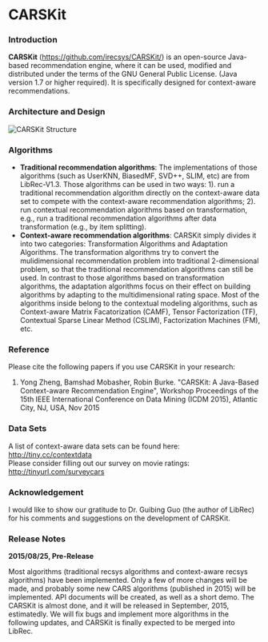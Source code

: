 # CARSKit

### Introduction

**CARSKit** (https://github.com/irecsys/CARSKit/) is an open-source Java-based recommendation engine, where it can be used, modified and distributed under the terms of the GNU General Public License. (Java version 1.7 or higher required). It is specifically designed for context-aware recommendations. 

### Architecture and Design

![CARSKit Structure](http://students.depaul.edu/~yzheng8/images/CARSKit.png)

### Algorithms

* **Traditional recommendation algorithms**: The implementations of those algorithms (such as UserKNN, BiasedMF, SVD++, SLIM, etc) are from LibRec-V1.3. Those algorithms can be used in two ways: 1). run a traditional recommendation algorithm directly on the context-aware data set to compete with the context-aware recommendation algorithms; 2). run contextual recommendation algorithms based on transformation, e.g., run a traditional recommendation algorithms after data transformation (e.g., by item splitting).
* **Context-aware recommendation algorithms**: CARSKit simply divides it into two categories: Transformation Algorithms and Adaptation Algorithms. The transformation algorithms try to convert the mulidimensional recommendation problem into traditional 2-dimensional problem, so that the traditional recommendation algorithms can still be used. In contrast to those algorithms based on transformation algorithms, the adaptation algorithms focus on their effect on building algorithms by adapting to the multidimensional rating space. Most of the algorithms inside belong to the contextual modeling algorithms, such as Context-aware Matrix Facatorization (CAMF), Tensor Factorization (TF), Contextual Sparse Linear Method (CSLIM), Factorization Machines (FM), etc.

### Reference

Please cite the following papers if you use CARSKit in your research:

1. Yong Zheng, Bamshad Mobasher, Robin Burke. "CARSKit: A Java-Based Context-aware Recommendation Engine", Workshop Proceedings of the 15th IEEE International Conference on Data Mining (ICDM 2015), Atlantic City, NJ, USA, Nov 2015

### Data Sets

A list of context-aware data sets can be found here: http://tiny.cc/contextdata <br/>
Please consider filling out our survey on movie ratings: http://tinyurl.com/surveycars

### Acknowledgement

I would like to show our gratitude to Dr. Guibing Guo (the author of LibRec) for his comments and suggestions on the development of CARSKit.

### Release Notes

**2015/08/25, Pre-Release**

Most algorithms (traditional recsys algorithms and context-aware recsys algorithms) have been implemented. Only a few of more changes will be made, and probably some new CARS algorithms (published in 2015) will be implemented. API documents will be created, as well as a short demo. The CARSKit is almost done, and it will be released in September, 2015, estimatedly. We will fix bugs and implement more algorithms in the following updates, and CARSKit is finally expected to be merged into LibRec.







